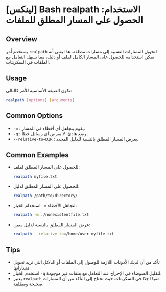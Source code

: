 # [لينكس] Bash realpath الاستخدام: الحصول على المسار المطلق للملفات

## Overview
يستخدم أمر `realpath` لتحويل المسارات النسبية إلى مسارات مطلقة. هذا يعني أنه يمكن استخدامه للحصول على المسار الكامل لملف أو دليل، مما يسهل التعامل مع الملفات في السكربتات.

## Usage
تكون الصيغة الأساسية للأمر كالتالي:

```bash
realpath [options] [arguments]
```

## Common Options
- `-m` : يقوم بتجاهل أي أخطاء في المسار.
- `-q` : وضع هادئ، لا يعرض أي رسائل خطأ.
- `--relative-to=DIR` : يعرض المسار المطلق بالنسبة للدليل المحدد.

## Common Examples
- للحصول على المسار المطلق لملف:
  
  ```bash
  realpath myfile.txt
  ```

- للحصول على المسار المطلق لدليل:
  
  ```bash
  realpath /path/to/directory/
  ```

- استخدام الخيار `-m` لتجاهل الأخطاء:
  
  ```bash
  realpath -m ./nonexistentfile.txt
  ```

- عرض المسار المطلق بالنسبة لدليل معين:
  
  ```bash
  realpath --relative-to=/home/user myfile.txt
  ```

## Tips
- تأكد من أن لديك الأذونات اللازمة للوصول إلى الملفات أو الدلائل التي تريد تحويل مساراتها.
- استخدم الخيار `-q` لتقليل الضوضاء في الإخراج عند التعامل مع ملفات غير موجودة.
- يعتبر `realpath` مفيدًا جدًا في السكربتات حيث تحتاج إلى التأكد من أن المسارات صحيحة ومطلقة.